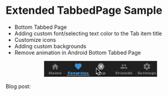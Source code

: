 # Extended TabbedPage Sample

- Bottom Tabbed Page
- Adding custom font/selecting text color to the Tab item title
- Customize icons 
- Adding custom backgrounds 
- Remove animation in Android Bottom Tabbed Page ﻿

<p align="center">
<img width="300" height:"700" src="Sample.gif" title="iOS"/>
</p>


Blog post: 
